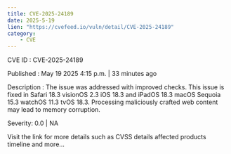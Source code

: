 ```yaml
---
title: CVE-2025-24189
date: 2025-5-19
lien: "https://cvefeed.io/vuln/detail/CVE-2025-24189"
category:
    - CVE
---
```


CVE ID : CVE-2025-24189

Published :  May 19
2025
4:15 p.m. | 33 minutes ago

Description : The issue was addressed with improved checks. This issue is fixed in Safari 18.3
visionOS 2.3
iOS 18.3 and iPadOS 18.3
macOS Sequoia 15.3
watchOS 11.3
tvOS 18.3. Processing maliciously crafted web content may lead to memory corruption.

Severity: 0.0 | NA

Visit the link for more details
such as CVSS details
affected products
timeline
and more...
